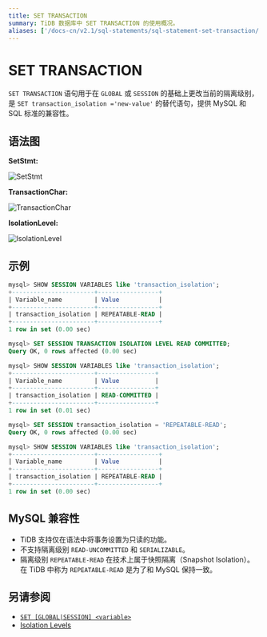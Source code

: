 ```yaml
---
title: SET TRANSACTION
summary: TiDB 数据库中 SET TRANSACTION 的使用概况。
aliases: ['/docs-cn/v2.1/sql-statements/sql-statement-set-transaction/','/docs-cn/v2.1/reference/sql/statements/set-transaction/']
---
```


# SET TRANSACTION

`SET TRANSACTION` 语句用于在 `GLOBAL` 或 `SESSION` 的基础上更改当前的隔离级别，是 `SET transaction_isolation ='new-value'` 的替代语句，提供 MySQL 和 SQL 标准的兼容性。

## 语法图

**SetStmt:**

![SetStmt](https://download.pingcap.com/images/docs-cn/sqlgram/SetStmt.png)

**TransactionChar:**

![TransactionChar](https://download.pingcap.com/images/docs-cn/sqlgram/TransactionChar.png)

**IsolationLevel:**

![IsolationLevel](https://download.pingcap.com/images/docs-cn/sqlgram/IsolationLevel.png)

## 示例

```sql
mysql> SHOW SESSION VARIABLES like 'transaction_isolation';
+-----------------------+-----------------+
| Variable_name         | Value           |
+-----------------------+-----------------+
| transaction_isolation | REPEATABLE-READ |
+-----------------------+-----------------+
1 row in set (0.00 sec)

mysql> SET SESSION TRANSACTION ISOLATION LEVEL READ COMMITTED;
Query OK, 0 rows affected (0.00 sec)

mysql> SHOW SESSION VARIABLES like 'transaction_isolation';
+-----------------------+----------------+
| Variable_name         | Value          |
+-----------------------+----------------+
| transaction_isolation | READ-COMMITTED |
+-----------------------+----------------+
1 row in set (0.01 sec)

mysql> SET SESSION transaction_isolation = 'REPEATABLE-READ';
Query OK, 0 rows affected (0.00 sec)

mysql> SHOW SESSION VARIABLES like 'transaction_isolation';
+-----------------------+-----------------+
| Variable_name         | Value           |
+-----------------------+-----------------+
| transaction_isolation | REPEATABLE-READ |
+-----------------------+-----------------+
1 row in set (0.00 sec)
```

## MySQL 兼容性

* TiDB 支持仅在语法中将事务设置为只读的功能。
* 不支持隔离级别 `READ-UNCOMMITTED` 和 `SERIALIZABLE`。
* 隔离级别 `REPEATABLE-READ` 在技术上属于快照隔离（Snapshot Isolation）。在 TiDB 中称为 `REPEATABLE-READ` 是为了和 MySQL 保持一致。

## 另请参阅

* [`SET [GLOBAL|SESSION] <variable>`](/sql-statements/sql-statement-set-variable.md)
* [Isolation Levels](/transaction-isolation-levels.md)
